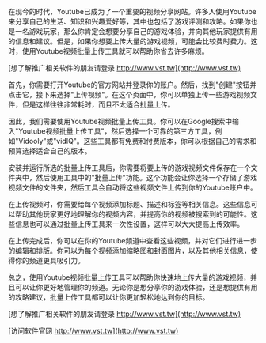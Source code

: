 在现今的时代，Youtube已成为了一个重要的视频分享网站。许多人使用Youtube来分享自己的生活、知识和兴趣爱好等，其中也包括了游戏评测和攻略。如果你也是一名游戏玩家，那么你肯定会想要分享自己的游戏体验，并向其他玩家提供有用的信息和建议。但是，如果你想要上传大量的游戏视频，可能会比较费时费力。这时，使用Youtube视频批量上传工具就可以帮助你省去许多麻烦。

[想了解推广相关软件的朋友请登录 http://www.vst.tw](http://www.vst.tw)

首先，你需要打开Youtube的官方网站并登录你的账户。然后，找到"创建"按钮并点击它，接下来选择"上传视频"。在这个页面中，你可以单独上传一些游戏视频文件，但是这样往往非常耗时，而且不太适合批量上传。

因此，我们需要使用Youtube视频批量上传工具。你可以在Google搜索中输入"Youtube视频批量上传工具"，然后选择一个可靠的第三方工具，例如"Vidooly"或"vidIQ"。这些工具都有免费和付费版本，你可以根据自己的需求和预算选择适合自己的版本。

安装并运行所选的批量上传工具后，你需要将要上传的游戏视频文件保存在一个文件夹中，然后使用工具中的"批量上传"功能。这个功能会让你选择一个存储了游戏视频文件的文件夹，然后工具会自动将这些视频文件上传到你的Youtube账户中。

在上传视频时，你需要给每个视频添加标题、描述和标签等相关信息。这些信息可以帮助其他玩家更好地理解你的视频内容，并提高你的视频被搜索到的可能性。这些信息也可以通过批量上传工具来一次性设置，这样可以大大提高上传效率。

在上传完成后，你可以在你的Youtube频道中查看这些视频，并对它们进行进一步的编辑和排版。你可以为每个视频添加缩略图和封面图片，以及其他相关信息，使得你的频道更具吸引力。

总之，使用Youtube视频批量上传工具可以帮助你快速地上传大量的游戏视频，并且可以让你更好地管理你的频道。无论你是想分享你的游戏体验，还是想提供有用的攻略建议，批量上传工具都可以让你更加轻松地达到你的目标。

[想了解推广相关软件的朋友请登录 http://www.vst.tw](http://www.vst.tw)


[访问软件官网 http://www.vst.tw](http://www.vst.tw)
